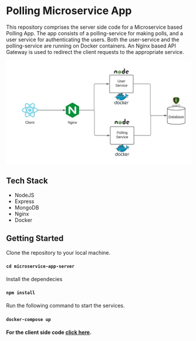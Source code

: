 # Polling Microservice App

This repository comprises the server side code for a Microservice based Polling App. The app consists of a polling-service for making polls, and a user service for authenticating the users.
Both the user-service and the polling-service are running on Docker containers. An Nginx based API Gateway is used to redirect the client requests to the appropriate service.

![app](app.jpeg)

## Tech Stack

- NodeJS
- Express
- MongoDB
- Nginx
- Docker

## Getting Started

Clone the repository to your local machine.

#### `cd microservice-app-server`

Install the dependecies

#### `npm install`

Run the following command to start the services.

#### `docker-compose up`

#### For the client side code [click here](https://github.com/neilchauhan2/microservice-app-client "click here").
